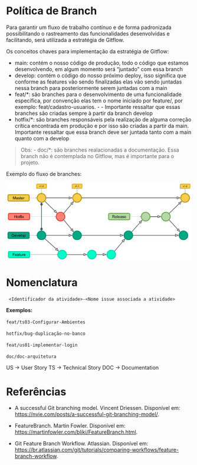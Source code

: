 # Política de Branch

Para garantir um fluxo de trabalho contínuo e de forma padronizada possibilitando o rastreamento das funcionalidades desenvolvidas e facilitando, será utilizada a estratégia de Gitflow.

Os conceitos chaves para implementação da estratégia de Gitflow:

- main: contém o nosso código de produção, todo o código que estamos desenvolvendo, em algum momento será “juntado” com essa branch
- develop: contém o código do nosso próximo deploy, isso significa que conforme as features vão sendo finalizadas elas vão sendo juntadas nessa branch para posteriormente serem juntadas com a main
- feat/\*: são branches para o desenvolvimento de uma funcionalidade específica, por convenção elas tem o nome iniciado por feature/, por exemplo: feat/cadastro-usuarios. - - Importante ressaltar que essas branches são criadas sempre à partir da branch develop
- hotfix/\*: são branches responsáveis pela realização de alguma correção crítica encontrada em produção e por isso são criadas a partir da main. Importante ressaltar que essa branch deve ser juntada tanto com a main quanto com a develop

> Obs: - doc/\*: são branches realacionadas a documentação. Essa branch não é contemplada no Gitflow, mas é importante para o projeto.

Exemplo do fluxo de branches:

![Gitflow](./img/git-flow.png)

# Nomenclatura
  

``` <Identificador da atividade>-<Nome issue associada a atividade>```

**Exemplos:**

```feat/ts03-Configurar-Ambientes```

```hotfix/bug-duplicação-no-banco```

```feat/us01-implementar-login```

```doc/doc-arquitetura```

US -> User Story
TS -> Technical Story
DOC -> Documentation


# Referências

- A successful Git branching model. Vincent Driessen. Disponível em: <https://nvie.com/posts/a-successful-git-branching-model/>.

- FeatureBranch. Martin Fowler. Disponível em: <https://martinfowler.com/bliki/FeatureBranch.html>.

- Git Feature Branch Workflow. Atlassian. Disponível em: <https://br.atlassian.com/git/tutorials/comparing-workflows/feature-branch-workflow>.